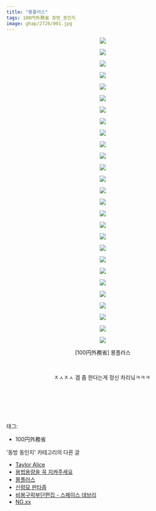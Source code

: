 ```yaml
---
title: "묭플러스"
tags: 100円外務省 동방_동인지
image: ghap/2726/001.jpg
---
```

<div class="article">
<p style="text-align: center; clear: none; float: none;"><img src="{{ site.nasurl }}/ghap/2726/001.jpg"/></p>
<p style="text-align: center; clear: none; float: none;"><img src="{{ site.nasurl }}/ghap/2726/002.jpg"/></p>
<p style="text-align: center; clear: none; float: none;"><img src="{{ site.nasurl }}/ghap/2726/003.jpg"/></p>
<p style="text-align: center; clear: none; float: none;"><img src="{{ site.nasurl }}/ghap/2726/004.jpg"/></p>
<p style="text-align: center; clear: none; float: none;"><img src="{{ site.nasurl }}/ghap/2726/005.jpg"/></p>
<p style="text-align: center; clear: none; float: none;"><img src="{{ site.nasurl }}/ghap/2726/006.jpg"/></p>
<p style="text-align: center; clear: none; float: none;"><img src="{{ site.nasurl }}/ghap/2726/007.jpg"/></p>
<p style="text-align: center; clear: none; float: none;"><img src="{{ site.nasurl }}/ghap/2726/008.jpg"/></p>
<p style="text-align: center; clear: none; float: none;"><img src="{{ site.nasurl }}/ghap/2726/009.jpg"/></p>
<p style="text-align: center; clear: none; float: none;"><img src="{{ site.nasurl }}/ghap/2726/010.jpg"/></p>
<p style="text-align: center; clear: none; float: none;"><img src="{{ site.nasurl }}/ghap/2726/011.jpg"/></p>
<p style="text-align: center; clear: none; float: none;"><img src="{{ site.nasurl }}/ghap/2726/012.jpg"/></p>
<p style="text-align: center; clear: none; float: none;"><img src="{{ site.nasurl }}/ghap/2726/013.jpg"/></p>
<p style="text-align: center; clear: none; float: none;"><img src="{{ site.nasurl }}/ghap/2726/014.jpg"/></p>
<p style="text-align: center; clear: none; float: none;"><img src="{{ site.nasurl }}/ghap/2726/015.jpg"/></p>
<p style="text-align: center; clear: none; float: none;"><img src="{{ site.nasurl }}/ghap/2726/016.jpg"/></p>
<p style="text-align: center; clear: none; float: none;"><img src="{{ site.nasurl }}/ghap/2726/017.jpg"/></p>
<p style="text-align: center; clear: none; float: none;"><img src="{{ site.nasurl }}/ghap/2726/018.jpg"/></p>
<p style="text-align: center; clear: none; float: none;"><img src="{{ site.nasurl }}/ghap/2726/019.jpg"/></p>
<p style="text-align: center; clear: none; float: none;"><img src="{{ site.nasurl }}/ghap/2726/020.jpg"/></p>
<p style="text-align: center; clear: none; float: none;"><img src="{{ site.nasurl }}/ghap/2726/021.jpg"/></p>
<p style="text-align: center; clear: none; float: none;"><img src="{{ site.nasurl }}/ghap/2726/022.jpg"/></p>
<p style="text-align: center; clear: none; float: none;"><img src="{{ site.nasurl }}/ghap/2726/023.jpg"/></p>
<p style="text-align: center; clear: none; float: none;"><img src="{{ site.nasurl }}/ghap/2726/024.jpg"/></p>
<p style="text-align: center; clear: none; float: none;"><img src="{{ site.nasurl }}/ghap/2726/025.jpg"/></p>
<p style="text-align: center; clear: none; float: none;"><img src="{{ site.nasurl }}/ghap/2726/026.jpg"/></p>
<p style="text-align: center; clear: none; float: none;"><img src="{{ site.nasurl }}/ghap/2726/027.jpg"/></p>
<p style="text-align: center; clear: none; float: none;">[100円外務省] 묭플러스</p>
<p style="text-align: center; clear: none; float: none;"><br/></p>
<p style="text-align: center; clear: none; float: none;">ㅈㅅㅈㅅ 겜 좀 한다는게 정신 차리닠ㅋㅋㅋ </p>
<p style="text-align: center; clear: none; float: none;"><br/></p>
<p style="text-align: center; clear: none; float: none;"><br/></p>
<p><br/></p>
</div><div class="tagTrail">
<p>태그: </p>
<ul>
<li>100円外務省</li>
</ul>
</div><div class="another">
<p>'동방 동인지' 카테고리의 다른 글</p>
<ul>
<li><a href="/2016-11-24-ghap_2728">Taylor Alice</a></li>
<li><a href="/2016-11-24-ghap_2727">용법용량을 꼭 지켜주세요</a></li>
<li><a href="/2016-11-24-ghap_2726">묭플러스</a></li>
<li><a href="/2016-11-01-ghap_2720">신령묘 판타즘</a></li>
<li><a href="/2016-11-01-ghap_2719">비봉구락부단편집 - 스페이스 데브리</a></li>
<li><a href="/2016-11-01-ghap_2718">NG.xx</a></li>
</ul>
</div><div class="cb_module cb_fluid">
<div class="cb_wrt cb_profile">
</div><!-- commentList close -->
</div>